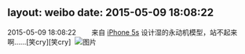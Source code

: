layout: weibo
date: 2015-05-09 18:08:22
---
<meta name="referrer" content="no-referrer" />

2015-05-09 18:08:22  &nbsp;&nbsp;&nbsp;&nbsp;&nbsp;&nbsp; 来自 <a href="sinaweibo://customweibosource" rel="nofollow">iPhone 5s</a>
设计湿的永动机模型，站不起来啊……[笑cry][笑cry] ​​​
![图片](https://ww2.sinaimg.cn/large/6d2a6003jw1ery5tro573j20xc18g11j.jpg)
